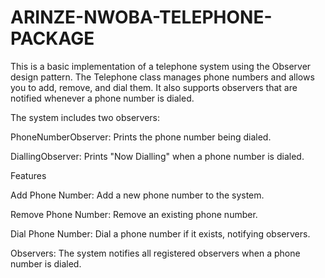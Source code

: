 # ARINZE-NWOBA-TELEPHONE-PACKAGE
This is a basic implementation of a telephone system using the Observer design pattern. 
The Telephone class manages phone numbers and allows you to add, remove, and dial them. 
It also supports observers that are notified whenever a phone number is dialed.

The system includes two observers:

PhoneNumberObserver: Prints the phone number being dialed.

DiallingObserver: Prints "Now Dialling" when a phone number is dialed.

Features

Add Phone Number: Add a new phone number to the system.

Remove Phone Number: Remove an existing phone number.

Dial Phone Number: Dial a phone number if it exists, notifying observers.

Observers: The system notifies all registered observers when a phone number is dialed.
